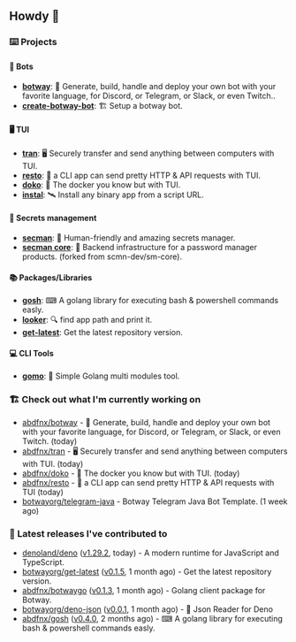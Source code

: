 ## Howdy 👋

### ⌨️ Projects

#### 🤖 Bots

- [**botway**](https://github.com/abdfnx/botway): 🤖 Generate, build, handle and deploy your own bot with your favorite language, for Discord, or Telegram, or Slack, or even Twitch..
- [**create-botway-bot**](https://github.com/abdfnx/create-botway-bot): 🏗️ Setup a botway bot.

#### 🖥 TUI

- [**tran**](https://github.com/abdfnx/tran): 🖥 Securely transfer and send anything between computers with TUI.
- [**resto**](https://github.com/abdfnx/resto): 🔗 a CLI app can send pretty HTTP & API requests with TUI.
- [**doko**](https://github.com/abdfnx/doko): 🐳 The docker you know but with TUI.
- [**instal**](https://github.com/abdfnx/instal): 🛰️ Install any binary app from a script URL.

#### 🔐 Secrets management

- [**secman**](https://github.com/scmn-dev/secman): 👊 Human-friendly and amazing secrets manager.
- [**secman core**](https://github.com/scmn-dev/core): 📡️ Backend infrastructure for a password manager products. (forked from scmn-dev/sm-core).

#### 📚 Packages/Libraries

- [**gosh**](https://github.com/abdfnx/gosh): ⌨ A golang library for executing bash & powershell commands easly.
- [**looker**](https://github.com/abdfnx/looker): 🔍 find app path and print it.
- [**get-latest**](https://github.com/scmn-dev/get-latest): Get the latest repository version.

#### 💻 CLI Tools 

- [**gomo**](https://github.com/abdfnx/gomo): 📐 Simple Golang multi modules tool.

### 🏗️ Check out what I'm currently working on


- [abdfnx/botway](https://github.com/abdfnx/botway) - 🤖 Generate, build, handle and deploy your own bot with your favorite language, for Discord, or Telegram, or Slack, or even Twitch. (today)
- [abdfnx/tran](https://github.com/abdfnx/tran) - 🖥 Securely transfer and send anything between computers with TUI. (today)
- [abdfnx/doko](https://github.com/abdfnx/doko) - 🐳 The docker you know but with TUI. (today)
- [abdfnx/resto](https://github.com/abdfnx/resto) - 🔗 a CLI app can send pretty HTTP &amp; API requests with TUI (today)
- [botwayorg/telegram-java](https://github.com/botwayorg/telegram-java) - Botway Telegram Java Bot Template. (1 week ago)

### 🔭 Latest releases I've contributed to

- [denoland/deno](https://github.com/denoland/deno) ([v1.29.2](https://github.com/denoland/deno/releases/tag/v1.29.2), today) - A modern runtime for JavaScript and TypeScript.
- [botwayorg/get-latest](https://github.com/botwayorg/get-latest) ([v0.1.5](https://github.com/botwayorg/get-latest/releases/tag/v0.1.5), 1 month ago) - Get the latest repository version.
- [abdfnx/botwaygo](https://github.com/abdfnx/botwaygo) ([v0.1.3](https://github.com/abdfnx/botwaygo/releases/tag/v0.1.3), 1 month ago) - Golang client package for Botway.
- [botwayorg/deno-json](https://github.com/botwayorg/deno-json) ([v0.0.1](https://github.com/botwayorg/deno-json/releases/tag/v0.0.1), 1 month ago) - 🦕 Json Reader for Deno
- [abdfnx/gosh](https://github.com/abdfnx/gosh) ([v0.4.0](https://github.com/abdfnx/gosh/releases/tag/v0.4.0), 2 months ago) - ⌨ A golang library for executing bash &amp; powershell commands easly.
